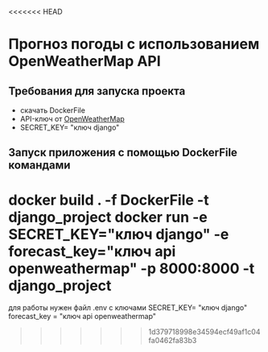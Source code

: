 <<<<<<< HEAD
# Прогноз погоды с использованием OpenWeatherMap API

## Требования для запуска проекта
- скачать DockerFile
- API-ключ от [OpenWeatherMap](https://openweathermap.org/)
- SECRET_KEY= "ключ django"

## Запуск приложения с помощью DockerFile командами
docker build . -f DockerFile -t django_project
docker run -e SECRET_KEY="ключ django" -e forecast_key="ключ api openweathermap" -p 8000:8000 -t django_project   
=======
для работы нужен файл .env c ключами
SECRET_KEY= "ключ django"
forecast_key = "ключ api openweathermap"
>>>>>>> 1d379718998e34594ecf49af1c04fa0462fa83b3
